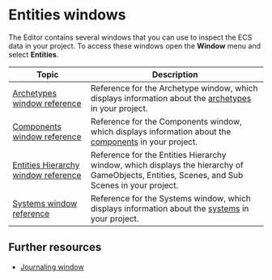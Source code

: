 # Entities windows

The Editor contains several windows that you can use to inspect the ECS data in your project. To access these windows open the **Window** menu and select **Entities**.

|**Topic**|**Description**|
|---|---|
|[Archetypes window reference](editor-archetypes-window.md)|Reference for the Archetype window, which displays information about the [archetypes](concepts-archetypes.md) in your project.|
|[Components window reference](editor-components-window.md)|Reference for the Components window, which displays information about the [components](concepts-components.md) in your project.|
|[Entities Hierarchy window reference](editor-hierarchy-window.md)|Reference for the Entities Hierarchy window, which displays the hierarchy of GameObjects, Entities, Scenes, and Sub Scenes in your project.|
|[Systems window reference](editor-systems-window.md)|Reference for the Systems window, which displays information about the [systems](concepts-systems.md) in your project.|

## Further resources

* [Journaling window](entities-journaling.md#journaling-window)